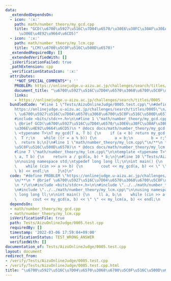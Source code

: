 ```yaml
---
data:
  _extendedDependsOn:
  - icon: ':x:'
    path: math/number_theory/my_gcd.cpp
    title: "GCD(\u6700\u5927\u516C\u7D04\u6570/\u30E6\u30FC\u30AF\u30EA\u30C3\u30C9\
      \u306E\u4E92\u9664\u6CD5)"
  - icon: ':x:'
    path: math/number_theory/my_lcm.cpp
    title: "LCM(\u6700\u5C0F\u516C\u500D\u6570)"
  _extendedRequiredBy: []
  _extendedVerifiedWith: []
  _isVerificationFailed: true
  _pathExtension: cpp
  _verificationStatusIcon: ':x:'
  attributes:
    '*NOT_SPECIAL_COMMENTS*': ''
    PROBLEM: https://onlinejudge.u-aizu.ac.jp/challenges/search/titles/0005
    document_title: "\u6700\u5927\u516C\u7D04\u6570\u3068\u6700\u5C0F\u516C\u500D\u6570"
    links:
    - https://onlinejudge.u-aizu.ac.jp/challenges/search/titles/0005
  bundledCode: "#line 1 \"Tests/AizuOnlineJudge/0005.test.cpp\"\n#define PROBLEM \"\
    https://onlinejudge.u-aizu.ac.jp/challenges/search/titles/0005\"\n/**\n * @brief\
    \ \u6700\u5927\u516C\u7D04\u6570\u3068\u6700\u5C0F\u516C\u500D\u6570\n */\n\n\
    #include <bits/stdc++.h>\n\n#line 1 \"math/number_theory/my_gcd.cpp\"\n/**\n *\
    \ @brief GCD(\u6700\u5927\u516C\u7D04\u6570/\u30E6\u30FC\u30AF\u30EA\u30C3\u30C9\
    \u306E\u4E92\u9664\u6CD5)\n * @docs docs/math/number_theory/my_gcd.md\n */\ntemplate\
    \ <typename T>\nT my_gcd(T a, T b) {\n    if (a < b) return my_gcd(b, a);\n  \
    \  T r;\n    while ((r = a % b)) {\n        a = b;\n        b = r;\n    }\n  \
    \  return b;\n}\n#line 1 \"math/number_theory/my_lcm.cpp\"\n/**\n * @brief LCM(\u6700\
    \u5C0F\u516C\u500D\u6570)\n * @docs docs/math/number_theory/my_lcm.md\n */\n\n\
    #line 7 \"math/number_theory/my_lcm.cpp\"\n\ntemplate <typename T>\nT my_lcm(T\
    \ a, T b) {\n    return a / gcd(a, b) * b;\n}\n#line 10 \"Tests/AizuOnlineJudge/0005.test.cpp\"\
    \n\nusing namespace std;\ntypedef long long ll;\n\nint main() {\n    ll a, b;\n\
    \    while (cin >> a >> b) {\n        cout << my_gcd(a, b) << \" \" << my_lcm(a,\
    \ b) << endl;\n    }\n}\n"
  code: "#define PROBLEM \"https://onlinejudge.u-aizu.ac.jp/challenges/search/titles/0005\"\
    \n/**\n * @brief \u6700\u5927\u516C\u7D04\u6570\u3068\u6700\u5C0F\u516C\u500D\u6570\
    \n */\n\n#include <bits/stdc++.h>\n\n#include \"../../math/number_theory/my_gcd.cpp\"\
    \n#include \"../../math/number_theory/my_lcm.cpp\"\n\nusing namespace std;\ntypedef\
    \ long long ll;\n\nint main() {\n    ll a, b;\n    while (cin >> a >> b) {\n \
    \       cout << my_gcd(a, b) << \" \" << my_lcm(a, b) << endl;\n    }\n}\n"
  dependsOn:
  - math/number_theory/my_gcd.cpp
  - math/number_theory/my_lcm.cpp
  isVerificationFile: true
  path: Tests/AizuOnlineJudge/0005.test.cpp
  requiredBy: []
  timestamp: '2022-03-06 17:59:04+09:00'
  verificationStatus: TEST_WRONG_ANSWER
  verifiedWith: []
documentation_of: Tests/AizuOnlineJudge/0005.test.cpp
layout: document
redirect_from:
- /verify/Tests/AizuOnlineJudge/0005.test.cpp
- /verify/Tests/AizuOnlineJudge/0005.test.cpp.html
title: "\u6700\u5927\u516C\u7D04\u6570\u3068\u6700\u5C0F\u516C\u500D\u6570"
---
```

